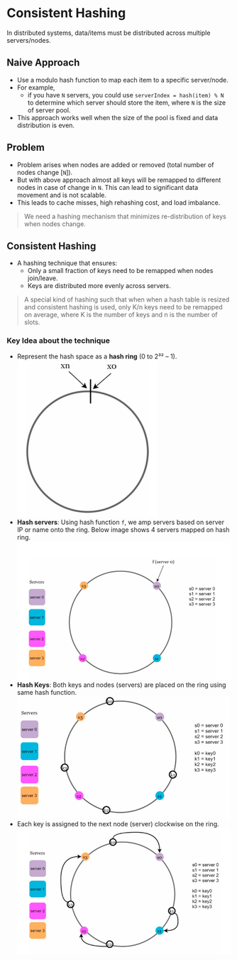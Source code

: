 # Consistent Hashing

In distributed systems, data/items must be distributed across multiple servers/nodes. 
## Naive Approach

- Use a modulo hash function to map each item to a specific server/node. 
- For example, 
  - if you have `N` servers, you could use `serverIndex = hash(item) % N` to determine which server should store the item, where `N` is the size of server pool.
- This approach works well when the size of the pool is fixed and data distribution is even.

## Problem

- Problem arises when nodes are added or removed (total number of nodes change [`N`]).
- But with above approach almost all keys will be remapped to different nodes in case of change in `N`. This can lead to significant data movement and is not scalable.
- This leads to cache misses, high rehashing cost, and load imbalance.

> We need a hashing mechanism that minimizes re-distribution of keys when nodes change.

## Consistent Hashing

- A hashing technique that ensures:
  - Only a small fraction of keys need to be remapped when nodes join/leave. 
  - Keys are distributed more evenly across servers.

> A special kind of hashing such that when when a hash table is resized and consistent hashing is used, only K/n keys need to be remapped on average, where K is the number of keys and n is the number of slots.


### Key Idea about the technique
- Represent the hash space as a **hash ring** (0 to 2³² – 1).
  ![hash-rings](../../images/consitentHashing/hash-ring.png)
- **Hash servers**: Using hash function `f`, we amp servers based on server IP or name onto the ring. Below image shows 4 servers mapped on hash ring.
  ![hash-servers](../../images/consitentHashing/hash-servers.png)
- **Hash Keys**: Both keys and nodes (servers) are placed on the ring using same hash function.
  ![hash-keys](../../images/consitentHashing/hash-keys.png)
- Each key is assigned to the next node (server) clockwise on the ring.
  ![finding-servers](../../images/consitentHashing/hash-finding.png)
